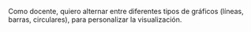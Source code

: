 Como docente, quiero alternar entre diferentes tipos de gráficos (líneas, barras, circulares), para personalizar la visualización.